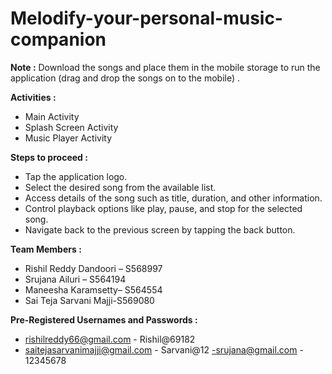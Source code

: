 # Melodify-your-personal-music-companion

**Note :** Download the songs and place them in the mobile storage to run the application (drag and drop the songs on to the mobile) .

**Activities :**
  - Main Activity
  - Splash Screen Activity
  - Music Player Activity

**Steps to proceed :**
- Tap the application logo.
- Select the desired song from the available list.
- Access details of the song such as title, duration, and other information.
- Control playback options like play, pause, and stop for the selected song.
- Navigate back to the previous screen by tapping the back button.

**Team Members :**
- Rishil Reddy Dandoori – S568997
- Srujana Ailuri – S564194
- Maneesha Karamsetty– S564554
- Sai Teja Sarvani Majji-S569080

 **Pre-Registered Usernames and Passwords :**
- rishilreddy66@gmail.com - Rishil@69182
- saitejasarvanimajji@gmail.com - Sarvani@12
-srujana@gmail.com - 12345678